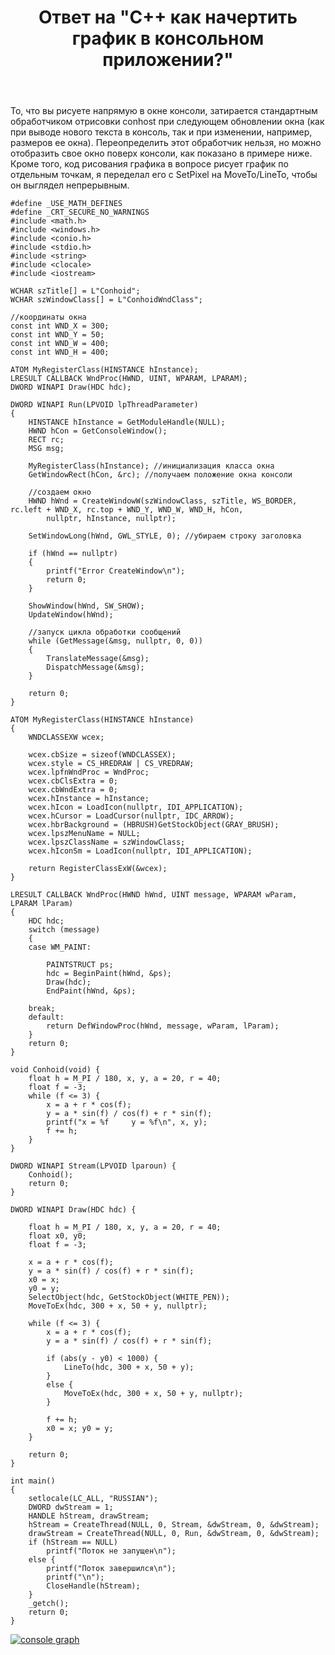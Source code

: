 ﻿---
title: "Ответ на \"С++ как начертить график в консольном приложении?\""
se.owner.user_id: 240512
se.owner.display_name: "MSDN.WhiteKnight"
se.owner.link: "https://ru.stackoverflow.com/users/240512/msdn-whiteknight"
se.answer_id: 1099561
se.question_id: 1068325
se.post_type: answer
se.is_accepted: False
---
<p>То, что вы рисуете напрямую в окне консоли, затирается стандартным обработчиком отрисовки conhost при следующем обновлении окна (как при выводе нового текста в консоль, так и при изменении, например, размеров ее окна). Переопределить этот обработчик нельзя, но можно отобразить свое окно поверх консоли, как показано в примере ниже. Кроме того, код рисования графика в вопросе рисует график по отдельным точкам, я переделал его с SetPixel на MoveTo/LineTo, чтобы он выглядел непрерывным.</p>

<pre><code>#define _USE_MATH_DEFINES
#define _CRT_SECURE_NO_WARNINGS
#include &lt;math.h&gt;
#include &lt;windows.h&gt;
#include &lt;conio.h&gt;
#include &lt;stdio.h&gt;
#include &lt;string&gt;
#include &lt;clocale&gt;
#include &lt;iostream&gt;

WCHAR szTitle[] = L"Conhoid";
WCHAR szWindowClass[] = L"ConhoidWndClass";

//координаты окна
const int WND_X = 300;
const int WND_Y = 50;
const int WND_W = 400;
const int WND_H = 400;

ATOM MyRegisterClass(HINSTANCE hInstance);
LRESULT CALLBACK WndProc(HWND, UINT, WPARAM, LPARAM);
DWORD WINAPI Draw(HDC hdc);

DWORD WINAPI Run(LPVOID lpThreadParameter)
{   
    HINSTANCE hInstance = GetModuleHandle(NULL);
    HWND hCon = GetConsoleWindow();
    RECT rc;
    MSG msg;

    MyRegisterClass(hInstance); //инициализация класса окна 
    GetWindowRect(hCon, &amp;rc); //получаем положение окна консоли     

    //создаем окно
    HWND hWnd = CreateWindowW(szWindowClass, szTitle, WS_BORDER, rc.left + WND_X, rc.top + WND_Y, WND_W, WND_H, hCon,
        nullptr, hInstance, nullptr); 

    SetWindowLong(hWnd, GWL_STYLE, 0); //убираем строку заголовка

    if (hWnd == nullptr)
    {
        printf("Error CreateWindow\n");
        return 0;
    }

    ShowWindow(hWnd, SW_SHOW);
    UpdateWindow(hWnd); 

    //запуск цикла обработки сообщений
    while (GetMessage(&amp;msg, nullptr, 0, 0))
    {
        TranslateMessage(&amp;msg);
        DispatchMessage(&amp;msg);
    }

    return 0;
}

ATOM MyRegisterClass(HINSTANCE hInstance)
{
    WNDCLASSEXW wcex;

    wcex.cbSize = sizeof(WNDCLASSEX);
    wcex.style = CS_HREDRAW | CS_VREDRAW;
    wcex.lpfnWndProc = WndProc;
    wcex.cbClsExtra = 0;
    wcex.cbWndExtra = 0;
    wcex.hInstance = hInstance;
    wcex.hIcon = LoadIcon(nullptr, IDI_APPLICATION);
    wcex.hCursor = LoadCursor(nullptr, IDC_ARROW);
    wcex.hbrBackground = (HBRUSH)GetStockObject(GRAY_BRUSH);
    wcex.lpszMenuName = NULL;
    wcex.lpszClassName = szWindowClass;
    wcex.hIconSm = LoadIcon(nullptr, IDI_APPLICATION);

    return RegisterClassExW(&amp;wcex);
}

LRESULT CALLBACK WndProc(HWND hWnd, UINT message, WPARAM wParam, LPARAM lParam)
{
    HDC hdc;
    switch (message)
    {   
    case WM_PAINT:

        PAINTSTRUCT ps;
        hdc = BeginPaint(hWnd, &amp;ps);
        Draw(hdc);
        EndPaint(hWnd, &amp;ps);

    break;  
    default:
        return DefWindowProc(hWnd, message, wParam, lParam);
    }
    return 0;
}

void Conhoid(void) {
    float h = M_PI / 180, x, y, a = 20, r = 40;
    float f = -3;
    while (f &lt;= 3) {
        x = a + r * cos(f);
        y = a * sin(f) / cos(f) + r * sin(f);
        printf("x = %f     y = %f\n", x, y);
        f += h;
    }
}

DWORD WINAPI Stream(LPVOID lparoun) {
    Conhoid();
    return 0;
}

DWORD WINAPI Draw(HDC hdc) {        

    float h = M_PI / 180, x, y, a = 20, r = 40;
    float x0, y0;
    float f = -3;

    x = a + r * cos(f);
    y = a * sin(f) / cos(f) + r * sin(f);
    x0 = x;
    y0 = y;
    SelectObject(hdc, GetStockObject(WHITE_PEN));
    MoveToEx(hdc, 300 + x, 50 + y, nullptr);

    while (f &lt;= 3) {
        x = a + r * cos(f);
        y = a * sin(f) / cos(f) + r * sin(f);

        if (abs(y - y0) &lt; 1000) {
            LineTo(hdc, 300 + x, 50 + y);
        }
        else {
            MoveToEx(hdc, 300 + x, 50 + y, nullptr);
        }

        f += h;
        x0 = x; y0 = y;
    }

    return 0;
}

int main()
{
    setlocale(LC_ALL, "RUSSIAN");
    DWORD dwStream = 1;
    HANDLE hStream, drawStream;
    hStream = CreateThread(NULL, 0, Stream, &amp;dwStream, 0, &amp;dwStream);
    drawStream = CreateThread(NULL, 0, Run, &amp;dwStream, 0, &amp;dwStream);
    if (hStream == NULL)
        printf("Поток не запущен\n");
    else {
        printf("Поток завершился\n");
        printf("\n");
        CloseHandle(hStream);
    }
    _getch();
    return 0;
}
</code></pre>

<p><a href="https://i.stack.imgur.com/p0aIL.png" rel="nofollow noreferrer"><img src="https://i.stack.imgur.com/p0aIL.png" alt="console graph"></a></p>
